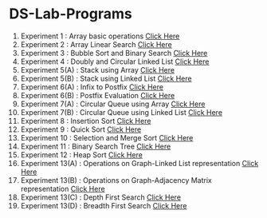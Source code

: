 # DS-Lab-Programs

1. Experiment 1 : Array basic operations <a href="https://github.com/mittalHimanshu/DS-Lab-Programs/blob/master/Exp.1-Array%20basic%20operations.cpp">Click Here</a>
2. Experiment 2 : Array Linear Search <a href="https://github.com/mittalHimanshu/DS-Lab-Programs/blob/master/Exp.2-Array%20Linear%20Search.cpp">Click Here</a>
3. Experiment 3 : Bubble Sort and Binary Search <a href="https://github.com/mittalHimanshu/DS-Lab-Programs/blob/master/Exp.3-Bubble%20Sort%20%26%20Binary%20Search.cpp">Click Here</a>
4. Experiment 4 : Doubly and Circular Linked List <a href="https://github.com/mittalHimanshu/DS-Lab-Programs/blob/master/Exp.4-Doubly%20and%20Circular%20Linked%20List.cpp">Click Here</a>
5. Experiment 5(A) : Stack using Array <a href="https://github.com/mittalHimanshu/DS-Lab-Programs/blob/master/Exp.5%20(A)-Stack%20using%20Array.cpp">Click Here</a>
6. Experiment 5(B) : Stack using Linked List <a href="https://github.com/mittalHimanshu/DS-Lab-Programs/blob/master/Exp.5%20(B)-Stack%20using%20Linked%20List.cpp">Click Here</a>
7. Experiment 6(A) : Infix to Postfix <a href="https://github.com/mittalHimanshu/DS-Lab-Programs/blob/master/Exp.6%20(A)-Infix%20To%20Postfix.cpp">Click Here</a>
8. Experiment 6(B) : Postfix Evaluation <a href="https://github.com/mittalHimanshu/DS-Lab-Programs/blob/master/Exp.6%20(B)%20Postfix%20Evaluation.cpp">Click Here</a>
9. Experiment 7(A) : Circular Queue using Array <a href="https://github.com/mittalHimanshu/DS-Lab-Programs/blob/master/Exp.7%20(A)-Circular%20Queue%20using%20Array.cpp">Click Here</a>
10. Experiment 7(B) : Circular Queue using Linked List <a href="https://github.com/mittalHimanshu/DS-Lab-Programs/blob/master/Exp.7%20(B)-Circular%20Queue%20using%20Linked%20List.cpp">Click Here</a>
11. Experiment 8 : Insertion Sort <a href="https://github.com/mittalHimanshu/DS-Lab-Programs/blob/master/Exp.8-Insertion%20Sort.cpp">Click Here</a>
12. Experiment 9 : Quick Sort <a href="https://github.com/mittalHimanshu/DS-Lab-Programs/blob/master/Exp.9-Quick%20Sort.cpp">Click Here</a>
13. Experiment 10 : Selection and Merge Sort <a href="https://github.com/mittalHimanshu/DS-Lab-Programs/blob/master/Exp.10-Selection%20and%20Merge%20Sort.cpp">Click Here</a>
14. Experiment 11 : Binary Search Tree <a href="https://github.com/mittalHimanshu/DS-Lab-Programs/blob/master/Exp.11-Binary%20Search%20Tree.cpp">Click Here</a>
15. Experiment 12 : Heap Sort <a href="https://github.com/mittalHimanshu/DS-Lab-Programs/blob/master/Exp.12-Heap%20Sort.cpp">Click Here</a>
16. Experiment 13(A) : Operations on Graph-Linked List representation <a href="https://github.com/mittalHimanshu/DS-Lab-Programs/blob/master/Exp.13(A)-Operations%20on%20Graph-Linked%20List%20representation.cpp">Click Here</a>
17. Experiment 13(B) : Operations on Graph-Adjacency Matrix representation <a href="https://github.com/mittalHimanshu/DS-Lab-Programs/blob/master/Exp.13(B)-Operations%20on%20Graph-Adjacency%20Matrix%20representation.cpp">Click Here</a>
18. Experiment 13(C) : Depth First Search <a href="https://github.com/mittalHimanshu/DS-Lab-Programs/blob/master/Exp.13(C)-Depth%20First%20Search.cpp">Click Here</a>
19. Experiment 13(D) : Breadth First Search <a href="https://github.com/mittalHimanshu/DS-Lab-Programs/blob/master/Exp.13(D)-Breadth%20First%20Search.cpp">Click Here</a>